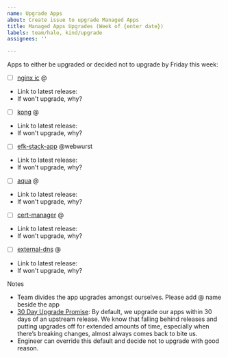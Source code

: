 ```yaml
---
name: Upgrade Apps
about: Create issue to upgrade Managed Apps
title: Managed Apps Upgrades (Week of {enter date})
labels: team/halo, kind/upgrade
assignees: ''

---
```


Apps to either be upgraded or decided not to upgrade by Friday this week:

- [ ] [nginx ic](https://github.com/giantswarm/nginx-ingress-controller-app) @
* Link to latest release: 
* If won't upgrade, why?

- [ ] [kong](https://github.com/giantswarm/kong-app) @
* Link to latest release: 
* If won't upgrade, why?

- [ ] [efk-stack-app](https://github.com/giantswarm/efk-stack-app/) @webwurst 
* Link to latest release: 
* If won't upgrade, why?

- [ ] [aqua](https://github.com/giantswarm/aqua-app) @
* Link to latest release: 
* If won't upgrade, why?

- [ ] [cert-manager](https://github.com/giantswarm/cert-manager-app) @
* Link to latest release: 
* If won't upgrade, why?

- [ ] [external-dns](https://github.com/giantswarm/external-dns-app) @
* Link to latest release: 
* If won't upgrade, why?

Notes
* Team divides the app upgrades amongst ourselves. Please add @ name beside the app
* [30 Day Upgrade Promise](https://intranet.giantswarm.io/docs/product/pdr/003_30-day-upgrade-promise/): By default, we upgrade our apps within 30 days of an upstream release. We know that falling behind releases and putting upgrades off for extended amounts of time, especially when there’s breaking changes, almost always comes back to bite us.
* Engineer can override this default and decide not to upgrade with good reason.
